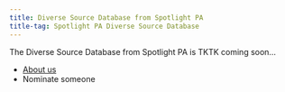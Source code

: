 ```yaml
---
title: Diverse Source Database from Spotlight PA
title-tag: Spotlight PA Diverse Source Database
---
```

The Diverse Source Database from Spotlight PA is TKTK coming soon…

* [About us](/about/)
* Nominate someone
